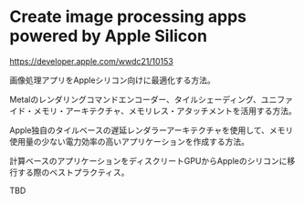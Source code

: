 # Create image processing apps powered by Apple Silicon

<https://developer.apple.com/wwdc21/10153>

画像処理アプリをAppleシリコン向けに最適化する方法。

Metalのレンダリングコマンドエンコーダー、タイルシェーディング、ユニファイド・メモリ・アーキテクチャ、メモリレス・アタッチメントを活用する方法。

Apple独自のタイルベースの遅延レンダラーアーキテクチャを使用して、メモリ使用量の少ない電力効率の高いアプリケーションを作成する方法。

計算ベースのアプリケーションをディスクリートGPUからAppleのシリコンに移行する際のベストプラクティス。

TBD


